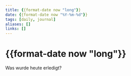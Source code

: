 ```yaml
---
title: {{format-date now "long"}}
date: {{format-date now "%Y-%m-%d"}}
tags: [daily, journal]
aliases: []
links: []
---
```

# {{format-date now "long"}}

Was wurde heute erledigt?
